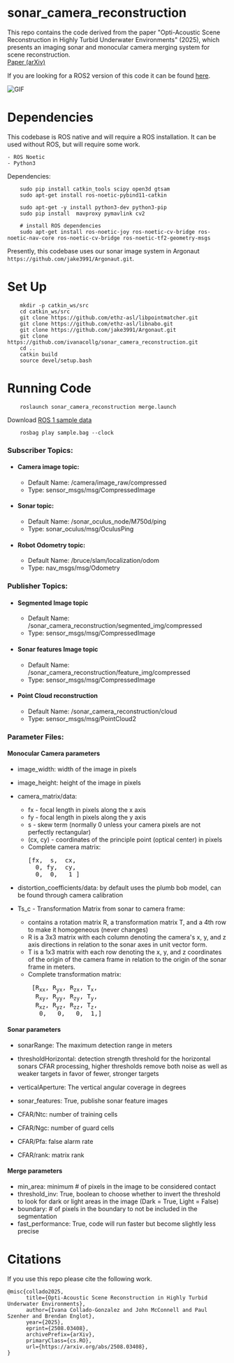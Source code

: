 # sonar_camera_reconstruction

This repo contains the code derived from the paper "Opti-Acoustic Scene Reconstruction in Highly Turbid Underwater Environments" (2025), which presents an imaging sonar and monocular camera merging system for scene reconstruction.  
[Paper (arXiv)](https://arxiv.org/abs/2508.03408)  
  
If you are looking for a ROS2 version of this code it can be found [here](https://github.com/ivanacollg/sonar_camera_reconstruction/tree/ROS2).

![GIF](./utils/Readme.gif)

# Dependencies
This codebase is ROS native and will require a ROS installation. It can be used without ROS, but will require some work.

    - ROS Noetic
    - Python3
    
Dependencies:
```
    sudo pip install catkin_tools scipy open3d gtsam
    sudo apt-get install ros-noetic-pybind11-catkin
```
```
    sudo apt-get -y install python3-dev python3-pip
    sudo pip install  mavproxy pymavlink cv2
    
    # install ROS dependencies
    sudo apt-get install ros-noetic-joy ros-noetic-cv-bridge ros-noetic-nav-core ros-noetic-cv-bridge ros-noetic-tf2-geometry-msgs
```

Presently, this codebase uses our sonar image system in Argonaut `https://github.com/jake3991/Argonaut.git`.

# Set Up
```
    mkdir -p catkin_ws/src
    cd catkin_ws/src
    git clone https://github.com/ethz-asl/libpointmatcher.git
    git clone https://github.com/ethz-asl/libnabo.git  
    git clone https://github.com/jake3991/Argonaut.git
    git clone https://github.com/ivanacollg/sonar_camera_reconstruction.git
    cd ..
    catkin build
    source devel/setup.bash
```

# Running Code
```
    roslaunch sonar_camera_reconstruction merge.launch
```
Download [ROS 1 sample data](https://drive.google.com/file/d/1WK9nXKLUET0hseZJesYIGAZKkg8h-aQo/view?usp=sharing)
```
    rosbag play sample.bag --clock
```

### Subscriber Topics:
- #### Camera image topic:  
    - Default Name: /camera/image_raw/compressed
    - Type: sensor_msgs/msg/CompressedImage
- #### Sonar topic:
    - Default Name: /sonar_oculus_node/M750d/ping
    - Type: sonar_oculus/msg/OculusPing
- #### Robot Odometry topic:
    - Default Name: /bruce/slam/localization/odom
    - Type: nav_msgs/msg/Odometry

### Publisher Topics:
- #### Segmented Image topic
    - Default Name: /sonar_camera_reconstruction/segmented_img/compressed
    - Type: sensor_msgs/msg/CompressedImage
- #### Sonar features Image topic
    - Default Name: /sonar_camera_reconstruction/feature_img/compressed
    - Type: sensor_msgs/msg/CompressedImage
- #### Point Cloud reconstruction
    - Default Name: /sonar_camera_reconstruction/cloud
    - Type: sensor_msgs/msg/PointCloud2

### Parameter Files:
#### Monocular Camera parameters
- image_width: width of the image in pixels
- image_height: height of the image in pixels
- camera_matrix/data:
  - fx - focal length in pixels along the x axis
  - fy - focal length in pixels along the y axis
  - s - skew term (normally 0 unless your camera pixels are not perfectly rectangular)
  - (cx, cy) - coordinates of the principle point (optical center) in pixels
  - Complete camera matrix:
    <pre>
    [fx,  s,  cx,  
      0, fy,  cy,  
      0,  0,   1 ]
    </pre>


- distortion_coefficients/data: by default uses the plumb bob model, can be found through camera calibration
- Ts_c - Transformation Matrix from sonar to camera frame:
  - contains a rotation matrix R, a transformation matrix T, and a 4th row to make it homogeneous (never changes)
  - R is a 3x3 matrix with each column denoting the camera's x, y, and z axis directions in relation to the sonar axes in unit vector form.
  - T is a 1x3 matrix with each row denoting the x, y, and z coordinates of the origin of the camera frame in relation to the origin of the sonar frame in meters.
  - Complete transformation matrix:
    <pre>
     [R<sub>xx</sub>, R<sub>yx</sub>, R<sub>zx</sub>, T<sub>x</sub>,
      R<sub>xy</sub>, R<sub>yy</sub>, R<sub>zy</sub>, T<sub>y</sub>,
      R<sub>xz</sub>, R<sub>yz</sub>, R<sub>zz</sub>, T<sub>z</sub>,
       0,   0,   0,  1,]
    </pre>

#### Sonar parameters
- sonarRange: The maximum detection range in meters
- thresholdHorizontal: detection strength threshold for the horizontal sonars CFAR processing, higher thresholds remove both noise as well as weaker targets in favor of fewer, stronger targets 
- verticalAperture: The vertical angular coverage in degrees
- sonar_features: True, publishe sonar feature images

- CFAR/Ntc: number of training cells
- CFAR/Ngc: number of guard cells
- CFAR/Pfa: false alarm rate
- CFAR/rank: matrix rank

#### Merge parameters
- min_area: minimum # of pixels in the image to be considered contact
- threshold_inv: True, boolean to choose whether to invert the threshold to look for dark or light areas in the image (Dark = True, Light = False)
- boundary: # of pixels in the boundary to not be included in the segmentation
- fast_performance: True, code will run faster but become slightly less precise



# Citations
If you use this repo please cite the following work. 
```
@misc{collado2025,
      title={Opti-Acoustic Scene Reconstruction in Highly Turbid Underwater Environments}, 
      author={Ivana Collado-Gonzalez and John McConnell and Paul Szenher and Brendan Englot},
      year={2025},
      eprint={2508.03408},
      archivePrefix={arXiv},
      primaryClass={cs.RO},
      url={https://arxiv.org/abs/2508.03408}, 
}
```
